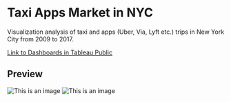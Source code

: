 # Taxi Apps Market in NYC
Visualization analysis of taxi and apps (Uber, Via, Lyft etc.) trips in New York City from 2009 to 2017.

[Link to Dashboards in Tableau Public](https://public.tableau.com/views/TaxiAppsMarketinNYC/1_DashboardMarket?:language=en-GB&:display_count=n&:origin=viz_share_link)

## Preview
![This is an image](https://ibb.co/zJZ3hLW)
![This is an image](https://ibb.co/Dz9Bf3D)
